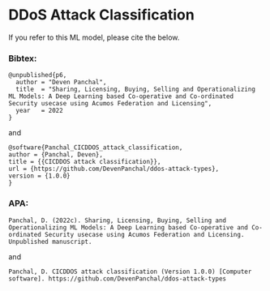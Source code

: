 # DDoS Attack Classification

If you refer to this ML model, please cite the below.

### Bibtex:
```
@unpublished{p6,
  author = "Deven Panchal",
  title  = "Sharing, Licensing, Buying, Selling and Operationalizing ML Models: A Deep Learning based Co-operative and Co-ordinated Security usecase using Acumos Federation and Licensing",
  year   = 2022
}
```
and
```
@software{Panchal_CICDDOS_attack_classification,
author = {Panchal, Deven},
title = {{CICDDOS attack classification}},
url = {https://github.com/DevenPanchal/ddos-attack-types},
version = {1.0.0}
}
```

### APA:
```
Panchal, D. (2022c). Sharing, Licensing, Buying, Selling and Operationalizing ML Models: A Deep Learning based Co-operative and Co-ordinated Security usecase using Acumos Federation and Licensing. Unpublished manuscript.
```
and
```
Panchal, D. CICDDOS attack classification (Version 1.0.0) [Computer software]. https://github.com/DevenPanchal/ddos-attack-types
```
